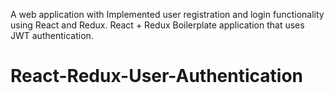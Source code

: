
A web application with Implemented user registration and login functionality using React and Redux. React + Redux Boilerplate application that uses JWT authentication.
# React-Redux-User-Authentication
